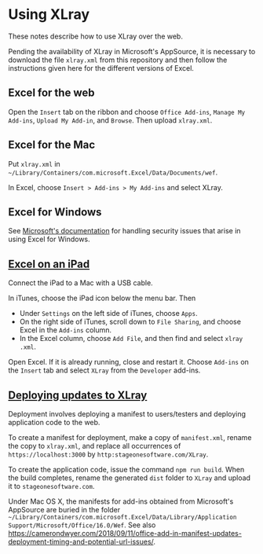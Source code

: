 # Using XLray

These notes describe how to use XLray over the web.

Pending the availability of XLray in Microsoft's AppSource, it is necessary to download the file `xlray.xml` from this repository and then follow the instructions given here for the different versions of Excel.

## Excel for the web

Open the `Insert` tab on the ribbon and choose  `Office Add-ins`, `Manage My Add-ins`, `Upload My Add-in`, and `Browse`.  Then upload `xlray.xml`.

## Excel for the Mac

Put `xlray.xml` in `~/Library/Containers/com.microsoft.Excel/Data/Documents/wef`.

In Excel, choose `Insert > Add-ins > My Add-ins` and select XLray.

## Excel for Windows

See [Microsoft's documentation](https://docs.microsoft.com/en-us/office/dev/add-ins/testing/create-a-network-shared-folder-catalog-for-task-pane-and-content-add-ins) for handling security issues that arise in using Excel for Windows.

## [Excel on an iPad](https://docs.microsoft.com/en-us/office/dev/add-ins/testing/sideload-an-office-add-in-on-ipad-and-mac)

Connect the iPad to a Mac with a USB cable.

In iTunes, choose the iPad icon below the menu bar.  Then

- Under `Settings` on the left side of iTunes, choose `Apps`.
- On the right side of iTunes, scroll down to `File Sharing`, and choose Excel in the `Add-ins` column.
- In the Excel column, choose `Add File`, and then find and select `xlray .xml`.

Open Excel.  If it is already running, close and restart it.  Choose `Add-ins` on the `Insert` tab and select `XLray` from the `Developer` add-ins.

## [Deploying updates to XLray](https://docs.microsoft.com/en-us/office/dev/add-ins/develop/develop-add-ins-vscode)

Deployment involves deploying a manifest to users/testers and deploying application code to the web.

To create a manifest for deployment, make a copy of `manifest.xml`, rename the copy to  `xlray.xml`, and replace all occurrences of `https://localhost:3000` by `http:stageonesoftware.com/XLray`.  

To create the application code, issue the command `npm run build`.  When the build completes, rename the generated `dist` folder to `XLray` and  upload it to `stageonesoftware.com`.

Under Mac OS X, the manifests for add-ins obtained from Microsoft's AppSource are buried in the folder `~/Library/Containers/com.microsoft.Excel/Data/Library/Application Support/Microsoft/Office/16.0/Wef`.  See also <https://camerondwyer.com/2018/09/11/office-add-in-manifest-updates-deployment-timing-and-potential-url-issues/>.
